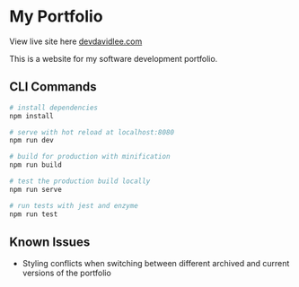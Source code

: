 # My Portfolio

View live site here [devdavidlee.com](https://devdavidlee.com)

This is a website for my software development portfolio.

## CLI Commands

```bash
# install dependencies
npm install

# serve with hot reload at localhost:8080
npm run dev

# build for production with minification
npm run build

# test the production build locally
npm run serve

# run tests with jest and enzyme
npm run test
```

## Known Issues

- Styling conflicts when switching between different archived and current versions of the portfolio
